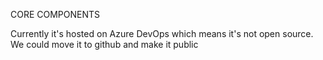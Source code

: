 CORE COMPONENTS

Currently it's hosted on Azure DevOps which means it's not open source. We could move it to github and make it public
